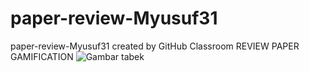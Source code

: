 # paper-review-Myusuf31
paper-review-Myusuf31 created by GitHub Classroom
REVIEW PAPER GAMIFICATION
![Gambar tabek ](https://github.com/tdpg20232a/paper-review-Myusuf31/assets/146320725/bf87f5c5-4598-4d8d-a2e7-37f7c9caf668)




